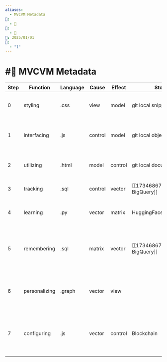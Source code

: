 ```yaml
---
aliases:
  - MVCVM Metadata
📁:
  - 🔢
🔢:
  - 🧠
📅: 2025/01/01
🔀:
  - "1"
---
```

# #🔢 MVCVM Metadata

| Step | Function      | Language | Cause   | Effect  | Storage                            | Manipulation                    | Information                                                                            |
| ---- | ------------- | -------- | ------- | ------- | ---------------------------------- | ------------------------------- | -------------------------------------------------------------------------------------- |
| 0    | styling       | .css     | view    | model   | git local snippet                  | Tailwind                        | component-level cascading styling sheet                                                |
| 1    | interfacing   | .js      | control | model   | git local object                   | React                           | behavioral programming of webpage interactive elements                                 |
| 2    | utilizing     | .html    | model   | control | git local document                 | Neocities                       | webpage element block-grouping                                                         |
| 3    | tracking      | .sql     | control | vector  | [[1734686715796\|Google BigQuery]] | Angular                         | webpage activity recording                                                             |
| 4    | learning      | .py      | vector  | matrix  | HuggingFace                        | [[1735900974392\|Google Colab]] | activity prediction, introspection, retrospection                                      |
| 5    | remembering   | .sql     | matrix  | vector  | [[1734686715796\|Google BigQuery]] |                                 | optimal compression of last-save neural network edge-weights as activity introspection |
| 6    | personalizing | .graph   | vector  | view    |                                    | GraphQL                         | dynamic redesign of webpage elements from activity prediction                          |
| 7    | configuring   | .js      | vector  | control | Blockchain                         |                                 | behavioral reprogramming of webpage interactive elements from activity retrospection   |

